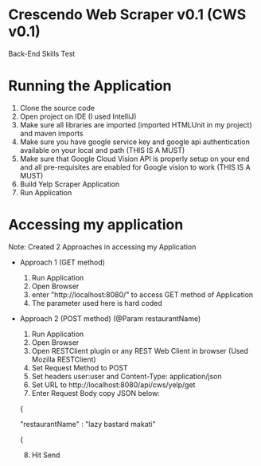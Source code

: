 # Crescendo Web Scraper v0.1 (CWS v0.1) 
Back-End Skills Test

# Running the Application

1. Clone the source code
2. Open project on IDE (I used IntelliJ)
3. Make sure all libraries are imported (imported HTMLUnit in my project) and maven imports
4. Make sure you have google service key and google api authentication available on your local and path (THIS IS A MUST)
5. Make sure that Google Cloud Vision API is properly setup on your end and all pre-requisites are enabled for Google vision to work (THIS IS A MUST)
6. Build Yelp Scraper Application
7. Run Application

# Accessing my application

Note: Created 2 Approaches in accessing my Application

* Approach 1 (GET method)

  1. Run Application
  2. Open Browser
  3. enter "http://localhost:8080/" to access GET method of Application
  4. The parameter used here is hard coded
  
* Approach 2 (POST method) (@Param restaurantName)

  1. Run Application
  2. Open Browser
  3. Open RESTClient plugin or any REST Web Client in browser (Used Mozilla RESTClient)
  4. Set Request Method to POST
  5. Set headers user:user and Content-Type: application/json
  6. Set URL to http://localhost:8080/api/cws/yelp/get
  7. Enter Request Body copy JSON below:
  
  {
  
  "restaurantName" : "lazy bastard makati"
  
  {
  
  8. Hit Send
